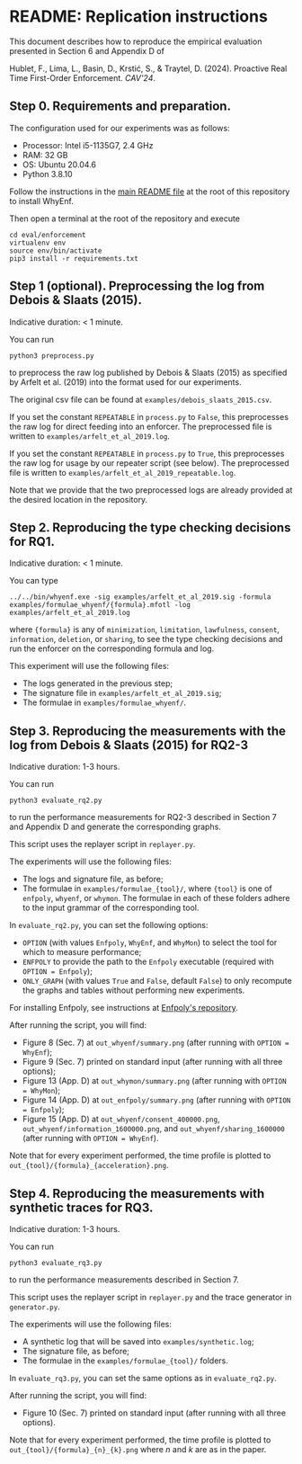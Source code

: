 # README: Replication instructions

This document describes how to reproduce the empirical evaluation presented in Section 6 and Appendix D of

Hublet, F., Lima, L., Basin, D., Krstić, S., & Traytel, D. (2024). Proactive Real Time First-Order Enforcement. *CAV'24*.

## Step 0. Requirements and preparation.

The configuration used for our experiments was as follows:

  * Processor: Intel i5-1135G7, 2.4 GHz
  * RAM: 32 GB
  * OS: Ubuntu 20.04.6
  * Python 3.8.10

Follow the instructions in the [main README file](https://github.com/runtime-enforcement/whyenf) at the root of this repository to install WhyEnf.

Then open a terminal at the root of the repository and execute

```
cd eval/enforcement
virtualenv env
source env/bin/activate
pip3 install -r requirements.txt
```

## Step 1 (optional). Preprocessing the log from Debois & Slaats (2015).

Indicative duration: < 1 minute.

You can run 

```
python3 preprocess.py
```

to preprocess the raw log published by Debois & Slaats (2015) as specified by Arfelt et al. (2019) into the format used for our experiments.

The original csv file can be found at `examples/debois_slaats_2015.csv`.

If you set the constant `REPEATABLE` in `process.py` to `False`, this preprocesses the raw log for direct feeding into an enforcer. The preprocessed file is written to `examples/arfelt_et_al_2019.log`.

If you set the constant `REPEATABLE` in `process.py` to `True`, this preprocesses the raw log for usage by our repeater script (see below). The preprocessed file is written to `examples/arfelt_et_al_2019_repeatable.log`.

Note that we provide that the two preprocessed logs are already provided at the desired location in the repository.

## Step 2. Reproducing the type checking decisions for RQ1.

Indicative duration: < 1 minute.

You can type

```
../../bin/whyenf.exe -sig examples/arfelt_et_al_2019.sig -formula examples/formulae_whyenf/{formula}.mfotl -log examples/arfelt_et_al_2019.log
```

where `{formula}` is any of `minimization`, `limitation`, `lawfulness`, `consent`, `information`, `deletion`, or `sharing`, to see the type checking decisions and run the enforcer on the corresponding formula and log.

This experiment will use the following files:

  * The logs generated in the previous step;
  * The signature file in `examples/arfelt_et_al_2019.sig`;
  * The formulae in `examples/formulae_whyenf/`.

## Step 3. Reproducing the measurements with the log from Debois & Slaats (2015) for RQ2-3

Indicative duration: 1-3 hours.

You can run 
```
python3 evaluate_rq2.py
```
to run the performance measurements for RQ2-3 described in Section 7 and Appendix D and generate the corresponding graphs. 

This script uses the replayer script in `replayer.py`.

The experiments will use the following files:

  * The logs and signature file, as before;
  * The formulae in `examples/formulae_{tool}/`, where `{tool}` is one of `enfpoly`, `whyenf`, or `whymon`. The formulae in each of these folders adhere to the input grammar of the corresponding tool.

In `evaluate_rq2.py`, you can set the following options:

  * `OPTION` (with values `Enfpoly`, `WhyEnf`, and `WhyMon`) to select the tool for which to measure performance;
  * `ENFPOLY` to provide the path to the `Enfpoly` executable (required with `OPTION = Enfpoly`);
  * `ONLY_GRAPH` (with values `True` and `False`, default `False`) to only recompute the graphs and tables without performing new experiments.
  
For installing Enfpoly, see instructions at [Enfpoly's repository](https://bitbucket.org/jshs/monpoly/src/enfpoly/).

After running the script, you will find:

  * Figure 8 (Sec. 7) at `out_whyenf/summary.png` (after running with `OPTION = WhyEnf`);
  * Figure 9 (Sec. 7) printed on standard input (after running with all three options);
  * Figure 13 (App. D) at `out_whymon/summary.png` (after running with `OPTION = WhyMon`);
  * Figure 14 (App. D) at `out_enfpoly/summary.png` (after running with `OPTION = Enfpoly`);
  * Figure 15 (App. D) at `out_whyenf/consent_400000.png`, `out_whyenf/information_1600000.png`, and `out_whyenf/sharing_1600000` (after running with `OPTION = WhyEnf`).
  
Note that for every experiment performed, the time profile is plotted to `out_{tool}/{formula}_{acceleration}.png`.
  
## Step 4. Reproducing the measurements with synthetic traces for RQ3.

Indicative duration: 1-3 hours.

You can run 
```
python3 evaluate_rq3.py
```
to run the performance measurements described in Section 7.

This script uses the replayer script in `replayer.py` and the trace generator in `generator.py`.

The experiments will use the following files:

  * A synthetic log that will be saved into `examples/synthetic.log`;
  * The signature file, as before;
  * The formulae in the `examples/formulae_{tool}/` folders.

In `evaluate_rq3.py`, you can set the same options as in `evaluate_rq2.py`.

After running the script, you will find:

  * Figure 10 (Sec. 7) printed on standard input (after running with all three options).

Note that for every experiment performed, the time profile is plotted to `out_{tool}/{formula}_{n}_{k}.png` where $n$ and $k$ are as in the paper.
